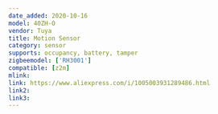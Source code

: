 ```yaml
---
date_added: 2020-10-16
model: 40ZH-O
vendor: Tuya
title: Motion Sensor
category: sensor
supports: occupancy, battery, tamper
zigbeemodel: ['RH3001']
compatible: [z2m]
mlink: 
link: https://www.aliexpress.com/i/1005003931289486.html
link2: 
link3: 
---
```



